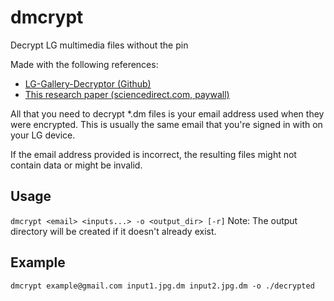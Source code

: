 # dmcrypt
Decrypt LG multimedia files without the pin

Made with the following references:
 - [LG-Gallery-Decryptor (Github)](https://github.com/kamicater/LG-Gallery-Decryptor)
 - [This research paper (sciencedirect.com, paywall)](https://www.sciencedirect.com/science/article/abs/pii/S266628172100202X)

All that you need to decrypt \*.dm files is your email address used when they were encrypted. This
is usually the same email that you're signed in with on your LG device.

If the email address provided is incorrect, the resulting files might not contain data or might be
invalid.

## Usage
`dmcrypt <email> <inputs...> -o <output_dir> [-r]`
Note: The output directory will be created if it doesn't already exist.

## Example
`dmcrypt example@gmail.com input1.jpg.dm input2.jpg.dm -o ./decrypted`
